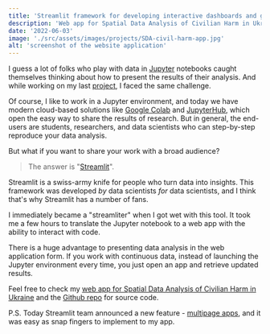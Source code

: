 ```yaml
---
title: 'Streamlit framework for developing interactive dashboards and geospatial visualization'
description: 'Web app for Spatial Data Analysis of Civilian Harm in Ukraine.'
date: '2022-06-03'
image: './src/assets/images/projects/SDA-civil-harm-app.jpg'
alt: 'screenshot of the website application'
---
```


I guess a lot of folks who play with data in [Jupyter](https://jupyter.org/) notebooks caught themselves thinking about how to present the results of their analysis. And while working on my last [project](/projects/spatial-data-analysis-of-civilian-harm-in-ukraine/), I faced the same challenge.

Of course, I like to work in a Jupyter environment, and today we have modern cloud-based solutions like [Google Colab](https://colab.research.google.com/) and [JupyterHub](https://jupyter.org/hub), which open the easy way to share the results of research. But in general, the end-users are students, researchers, and data scientists who can step-by-step reproduce your data analysis.

But what if you want to share your work with a broad audience?

> The answer is "[Streamlit](https://streamlit.io/)".

Streamlit is a swiss-army knife for people who turn data into insights. This framework was developed _by_ data scientists _for_ data scientists, and I think that's why Streamlit has a number of fans.

I immediately became a "streamliter" when I got wet with this tool. It took me a few hours to translate the Jupyter notebook to a web app with the ability to interact with code.

There is a huge advantage to presenting data analysis in the web application form. If you work with continuous data, instead of launching the Jupyter environment every time, you just open an app and retrieve updated results.

Feel free to check my [web app for Spatial Data Analysis of Civilian Harm in Ukraine](https://share.streamlit.io/pancheliuga/civilian-harm-app/main/Home.py) and the [Github repo](https://github.com/Pancheliuga/civilian-harm-app) for source code.

P.S. Today Streamlit team announced a new feature - [multipage apps](https://blog.streamlit.io/introducing-multipage-apps/), and it was easy as snap fingers to implement to my app.
